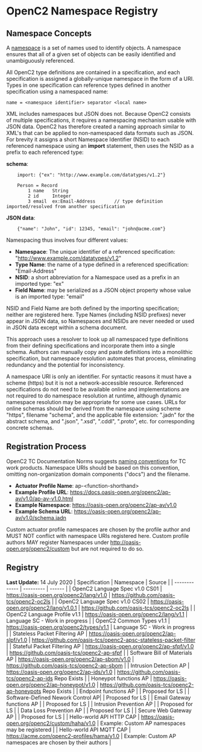 # OpenC2 Namespace Registry
## Namespace Concepts
A [namespace](https://en.wikipedia.org/wiki/Namespace) is a set of names used to identify objects.
A namespace ensures that all of a given set of objects can be easily identified and unambiguously referenced.

All OpenC2 type definitions are contained in a specification, and each specification is assigned a
globally-unique namespace in the form of a URI.  Types in one specification can reference types
defined in another specification using a namespaced name:

    name = <namespace identifier> separator <local name>

XML includes namespaces but JSON does not. Because OpenC2 consists of multiple specifications,
it requires a namespacing mechanism usable with JSON data.
OpenC2 has therefore created a naming approach similar to XML's that can be applied to non-namespaced
data formats such as JSON.  For brevity it assigns a short Namespace Identifier (NSID) to each referenced
namespace using an **import** statement, then uses the NSID as a prefix to each referenced type:

**schema**:
```
    import: {"ex": "http://www.example.com/datatypes/v1.2"}

    Person = Record
        1 name   String
        2 id     Integer
        3 email  ex:Email-Address       // type definition imported/resolved from another specification
```
**JSON data**:
```
    {"name": "John", "id": 12345, "email": "john@acme.com"}
```
Namespacing thus involves four different values:
* **Namespace**: The unique identifier of a referenced specification: "http://www.example.com/datatypes/v1.2"
* **Type Name**: the name of a type defined in a referenced specification: "Email-Address"
* **NSID**: a short abbreviation for a Namespace used as a prefix in an imported type: "ex"
* **Field Name**: may be serialized as a JSON object property whose value is an imported type: "email"

NSID and Field Name are both defined by the importing specification; neither are registered here.
Type Names (including NSID prefixes) never appear in JSON data, so Namespaces and NSIDs are never
needed or used in JSON data except within a schema document.

This approach uses a resolver to look up all namespaced type definitions from their defining specifications
and incorporate them into a single schema. Authors can manually copy and paste definitions
into a monolithic specification, but namespace resolution automates that process, eliminating redundancy
and the potential for inconsistency.

A namespace URI is only an identifier. For syntactic reasons it must have a scheme (https) but it
is not a network-accessible resource. 
Referenced specifications do not need to be available online and implementations are not required to do
namespace resolution at runtime, although dynamic namespace resolution may be appropriate for some use cases.
URLs for online schemas should be derived from the namespace using scheme "https", filename "schema", and
the applicable file extension: ".jadn" for the abstract schema, and ".json", ".xsd", ".cddl", ".proto", etc.
for corresponding concrete schemas.

## Registration Process
OpenC2 TC Documentation Norms suggests
[naming conventions](https://github.com/oasis-tcs/openc2-tc-ops/blob/master/Documentation-Norms.md#42-assign-work-product-name)
for TC work products.  Namespace URIs should be based on this convention, omitting non-organization
domain components ("docs") and the filename.

* **Actuator Profile Name**: ap-\<function-shorthand\>
* **Example Profile URL**: https://docs.oasis-open.org/openc2/ap-av/v1.0/ap-av-v1.0.html
* **Example Namespace**: https://oasis-open.org/openc2/ap-av/v1.0
* **Example Schema URL**: https://oasis-open.org/openc2/ap-av/v1.0/schema.jadn

Custom actuator profile namespaces are chosen by the profile author and MUST NOT conflict with namespace URIs registered here.
Custom profile authors MAY register Namespaces under http://oasis-open.org/openc2/custom but are not required to do so.

## Registry
**Last Update:** 14 July 2020
| Specification | Namespace | Source |
| ------------- | --------- | ------ |
| OpenC2 Language Spec v1.0 CS01    | https://oasis-open.org/openc2/lang/v1.0        | https://github.com/oasis-tcs/openc2-oc2ls |
| OpenC2 Language Spec v1.0 CS02    | https://oasis-open.org/openc2/lang/v1.0.1      | https://github.com/oasis-tcs/openc2-oc2ls |
| OpenC2 Language Profile v1.1      | https://oasis-open.org/openc2/lang/v1.1        | Language SC - Work in progress |
| OpenC2 Common Types v1.1          | https://oasis-open.org/openc2/types/v1.1       | Language SC - Work in progress |
| Stateless Packet Filtering AP     | https://oasis-open.org/openc2/ap-slpf/v1.0     | https://github.com/oasis-tcs/openc2-apsc-stateless-packet-filter |
| Stateful Packet Filtering AP      | https://oasis-open.org/openc2/ap-sfpf/v1.0     | https://github.com/oasis-tcs/openc2-ap-sfpf |
| Software Bill of Materials AP     | https://oasis-open.org/openc2/ap-sbom/v1.0     | https://github.com/oasis-tcs/openc2-ap-sbom |
| Intrusion Detection AP            | https://oasis-open.org/openc2/ap-ids/v1.0      | https://github.com/oasis-tcs/openc2-ap-ids Repo Exists |
| Honeypot functions AP             | https://oasis-open.org/openc2/ap-honeypot/v1.0 | https://github.com/oasis-tcs/openc2-ap-honeypots Repo Exists |
| Endpoint functions AP             |                                                | Proposed for LS |
| Software-Defined Nework Control AP|                                                | Proposed for LS |
| Email Gateway functions AP        |                                                | Proposed for LS |
| Intrusion Prevention AP           |                                                | Proposed for LS |
| Data Loss Prevention AP           |                                                | Proposed for LS |
| Secure Web Gateway AP             |                                                | Proposed for LS |
| Hello-world API HTTP CAP          | https://oasis-open.org/openc2/custom/haha/v1.0 | Example: Custom AP namespaces may be registered |
| Hello-world API MQTT CAP          | https://acme.com/openc2-profiles/hama/v1.0     | Example: Custom AP namespaces are chosen by their authors |
